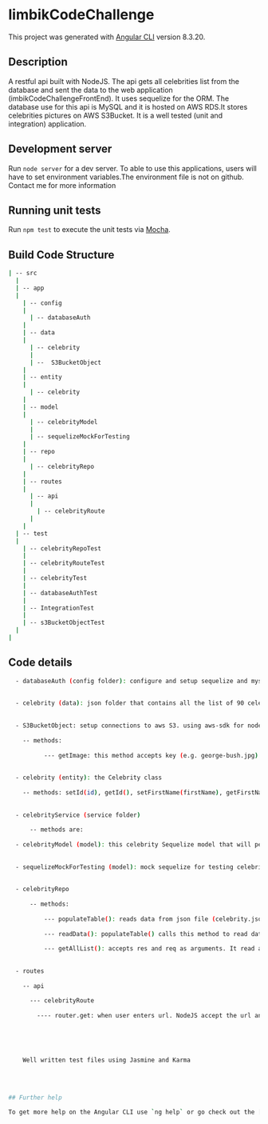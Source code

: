 # limbikCodeChallenge

This project was generated with [Angular CLI](https://github.com/angular/angular-cli) version 8.3.20.

## Description

A restful api built with NodeJS. The api gets all celebrities list from the database and sent the data to the web application (imbikCodeChallengeFrontEnd). It uses sequelize for the ORM. The database use for this api is MySQL and it is hosted on AWS RDS.It stores celebrities pictures on AWS S3Bucket. It is a well tested (unit and integration) application.

## Development server

Run `node server` for a dev server. To able to use this applications, users will have to set environment variables.The environment file is not on github. Contact me for more information



## Running unit tests

Run `npm test` to execute the unit tests via [Mocha](https://github.com/mochajs/mocha).


## Build Code Structure
```bash
| -- src
  |
  | -- app 
  |
    | -- config
    |
      | -- databaseAuth
    |
    | -- data
    |
      | -- celebrity
      |
      | --  S3BucketObject
    |
    | -- entity
    |
      | -- celebrity
    |
    | -- model
    |
      | -- celebrityModel
      |
      | -- sequelizeMockForTesting
    |
    | -- repo
    |
      | -- celebrityRepo
    |
    | -- routes
    |
      | -- api
      |
        | -- celebrityRoute
      |
    |
  | -- test 
  |
    | -- celebrityRepoTest
    |
    | -- celebrityRouteTest
    |
    | -- celebrityTest
    | 
    | -- databaseAuthTest
    |
    | -- IntegrationTest
    |
    | -- s3BucketObjectTest
  |
|
  ```

## Code details
```bash
  - databaseAuth (config folder): configure and setup sequelize and mysql
  
  
  - celebrity (data): json folder that contains all the list of 90 celebrities. The file contains firstname, lastname, and profession
  
  
  - S3BucketObject: setup connections to aws S3. using aws-sdk for nodejs. 
  
    -- methods:
    
          --- getImage: this method accepts key (e.g. george-bush.jpg) as argument and returns image bytes from s3Object
          
          
  - celebrity (entity): the Celebrity class
  
    -- methods: setId(id), getId(), setFirstName(firstName), getFirstName(), setLastName(lastName), getLastName(), setProfession(profession), getProfession(), setProfile(profile), getProfile()
  
  
  - celebrityService (service folder) 
  
      -- methods are:
      
  - celebrityModel (model): this celebrity Sequelize model that will persisted to the mysql data.  
  
  
  - sequelizeMockForTesting (model): mock sequelize for testing celebrityRepo
  
  
  - celebrityRepo
      
      -- methods:
      
          --- populateTable(): reads data from json file (celebrity.json in data folder) and stores data in the database
          
          --- readData(): populateTable() calls this method to read data from file
          
          --- getAllList(): accepts res and req as arguments. It read all celebrities from the database and send result               to the router using res
  
  
  - routes
  
    -- api
    
      --- celebrityRoute
      
        ---- router.get: when user enters url. NodeJS accept the url and call this method which gets result from the database. sends result to user
        
    
    
      
        
    Well written test files using Jasmine and Karma
    
      
      
      
## Further help

To get more help on the Angular CLI use `ng help` or go check out the [Angular CLI README](https://github.com/angular/angular-cli/blob/master/README.md).
